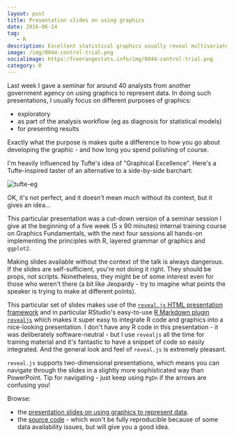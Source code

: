 ```yaml
---
layout: post
title: Presentation slides on using graphics
date: 2016-06-14
tag: 
   - R
description: Excellent statistical graphics usually reveal multivariate interactions and comparisons, and combine high data density with a minimum of ink that doesn't directly represent data.
image: /img/0044-control-trial.png
socialimage: https:/freerangestats.info/img/0044-control-trial.png
category: R
---
```


Last week I gave a seminar for around 40 analysts from another government agency on using graphics to represent data.  In doing such presentations, I usually focus on different purposes of graphics:

* exploratory
* as part of the analysis workflow (eg as diagnosis for statistical models)
* for presenting results

Exactly what the purpose is makes quite a difference to how you go about developing the graphic - and how long you spend polishing of course.  

I'm heavily influenced by Tufte's idea of "Graphical Excellence".  Here's a Tufte-inspired taster of an alternative to a side-by-side barchart:

![tufte-eg](/img/0044-control-trial.png)

OK, it's not perfect, and it doesn't mean much without its context, but it gives an idea...

This particular presentation was a cut-down version of a seminar session I give at the beginning of a five week (5 x 90 minutes) internal training course on Graphics Fundamentals, with the next four sessions all hands-on implementing the principles with R, layered grammar of graphics and `ggplot2`.

Making slides available without the context of the talk is always dangerous.  If the slides are self-sufficient, you're not doing it right.  They should be props, not scripts.  Nonetheless, they might be of some interest even for those who weren't there (a bit like Jeopardy - try to imagine what points the speaker is trying to make at different points).  

This particular set of slides makes use of the [`reveal.js` HTML presentation framework](https://github.com/hakimel/reveal.js/) and in particular RStudio's easy-to-use [R Markdown plugin `revealjs`](https://github.com/rstudio/revealjs) which makes it super easy to integrate R code and graphics into a nice-looking presentation.  I don't have any R code in this presentation - it was deliberately software-neutral - but I use `revealjs` all the time for training material and it's fantastic to have a snippet of code so easily integrated.  And the general look and feel of `reveal.js` is extremely pleasant.  

`reveal.js` supports two-dimensional presentations, which means you can navigate through the slides in a slightly more sophisticated way than PowerPoint.  Tip for navigating - just keep using `PgDn` if the arrows are confusing you!

Browse:

* the [presentation slides on using graphics to represent data](/presentations/graphics-intro.html).
* the [source code](https://github.com/ellisp/graphics-taster/blob/master/graphics-ird.Rmd) - which won't be fully reproducible because of some data availability issues, but will give you a good idea.
